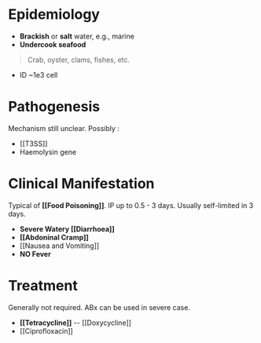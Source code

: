 # Epidemiology
- **Brackish** or **salt** water, e.g., marine
- **Undercook seafood**
> Crab, oyster, clams, fishes, etc.
- ID ~1e3 cell

# Pathogenesis
Mechanism still unclear. Possibly :
- [[T3SS]]
- Haemolysin gene

# Clinical Manifestation
Typical of **[[Food Poisoning]]**. IP up to 0.5 - 3 days. Usually self-limited in 3 days.
- **Severe Watery [[Diarrhoea]]**
- **[[Abdoninal Cramp]]**
- [[Nausea and Vomiting]]
- **NO Fever**

# Treatment
Generally not required. ABx can be used in severe case.
- **[[Tetracycline]]** -- [[Doxycycline]]
- [[Ciprofloxacin]]